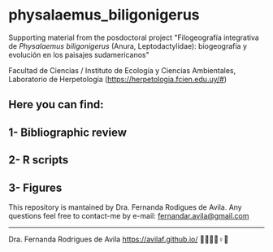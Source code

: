 # physalaemus_biligonigerus
Supporting material from the posdoctoral project "Filogeografía integrativa de *Physalaemus biligonigerus* (Anura, Leptodactylidae): biogeografía y evolución en los paisajes sudamericanos"

Facultad de Ciencias / Instituto de Ecología y Ciencias Ambientales, Laboratorio de Herpetología 
(https://herpetologia.fcien.edu.uy/#)

## Here you can find:

## 1- Bibliographic review

## 2- R scripts

## 3- Figures



This repository is mantained by Dra. Fernanda Rodigues de Avila.
Any questions feel free to contact-me by e-mail: fernandar.avila@gmail.com


___
Dra. Fernanda Rodrigues de Avila
https://avilaf.github.io/ 
🫱🏻‍🫲🏾♀️🔬

 
